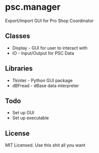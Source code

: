 # psc.manager

Export/Import GUI for Pro Shop Coordinator

Classes
-----

* Display - GUI for user to interact with
* IO - Input/Output for PSC Data

Libraries
-----

* Tkinter - Python GUI package
* dBFread - dBase data interpreter 

Todo
-----

* Set up GUI
* Set up executable

License
-----

MIT Licensed. Use this shit all you want